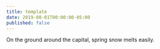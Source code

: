 ```yaml
---
title: template
date: 2019-08-01T00:00:00-05:00
published: false
---
```


On the ground
around the capital,
spring snow melts easily.
